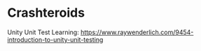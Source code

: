 # Crashteroids
Unity Unit Test Learning: https://www.raywenderlich.com/9454-introduction-to-unity-unit-testing
